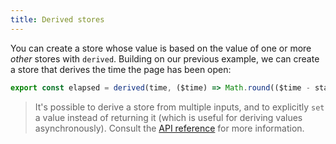 ```yaml
---
title: Derived stores
---
```


You can create a store whose value is based on the value of one or more _other_ stores with `derived`. Building on our previous example, we can create a store that derives the time the page has been open:

```js
export const elapsed = derived(time, ($time) => Math.round(($time - start) / 1000));
```

> It's possible to derive a store from multiple inputs, and to explicitly `set` a value instead of returning it (which is useful for deriving values asynchronously). Consult the [API reference](/docs/run-time#svelte-store-derived) for more information.
